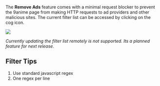 The **Remove Ads** feature comes with a minimal request blocker to prevent the 9anime page from making HTTP requests to ad providers and other malicious sites. The current filter list can be accessed by clicking on the cog icon.

![](https://image.ibb.co/cuFqXF/Capture.png)

*Currently updating the filter list remotely is not supported. Its a planned feature for next release.*

## Filter Tips
1. Use standard javascript regex
2. One regex per line
